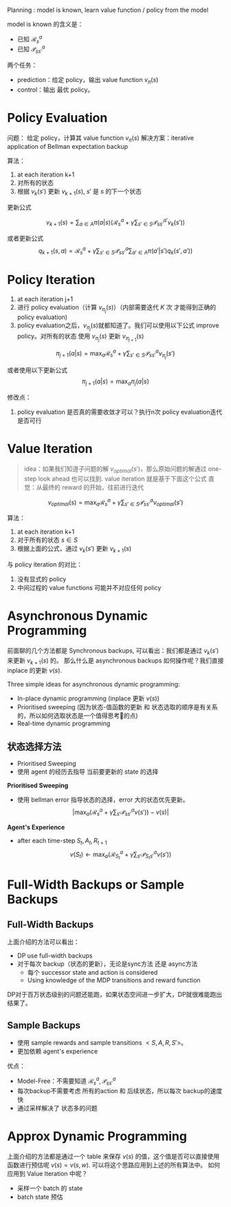 Planning : model is known, learn value function / policy from the model

model is known 的含义是：

* 已知 $\mathcal R_s^a$
* 已知 $\mathcal P_{ss'}^a$

两个任务：

* prediction：给定 policy，输出 value function $v_\pi(s)$
* control：输出 最优 policy。

# Policy Evaluation

问题： 给定 policy，计算其 value function $v_\pi(s)$
解决方案：iterative application of Bellman expectation backup

算法：
1. at each iteration k+1
2. 对所有的状态
3. 根据 $v_k(s')$ 更新 $v_{k+1}(s)$, $s'$ 是 $s$ 的下一个状态

更新公式

$$
v_{k+1}(s) = \sum_{a \in A}\pi(a|s) \Bigr(  \mathcal R_s^a + \gamma\sum_{s' \in S} \mathcal P_{ss'}^{a'}v_k(s') \Bigr)
$$
 
或者更新公式
$$
q_{k+1}(s,a)=\mathcal R_s^a+\gamma\sum_{s'\in S}\mathcal P_{ss'}^a\sum_{a'\in A}\pi(a'|s')q_{k}(s',a'))
$$

# Policy Iteration

1. at each iteration j+1
1. 进行 policy evaluation（计算 $v_{\pi_j}(s)$）（内部需要迭代 $K$ 次 才能得到正确的 policy evaluation)
2. policy evaluation之后，$v_{\pi_j}(s)$就都知道了。我们可以使用以下公式 improve policy。对所有的状态 使用 $v_{\pi_j}(s)$ 更新 $v_{\pi_{j+1}}(s)$

$$
\pi_{j+1}(a|s) = \max_a \mathcal R_s^a + \gamma\sum_{s'\in S}\mathcal P_{ss'}^a v_{\pi_{j}}(s')
$$
 
或者使用以下更新公式
$$
\pi_{j+1}(a|s) = \max_a \pi_j(a|s)
$$

修改点：
1. policy evaluation 是否真的需要收敛才可以？执行n次 policy evaluation迭代是否可行


# Value Iteration
> idea：如果我们知道子问题的解 $v_{optimal}(s')$，那么原始问题的解通过 one-step look ahead 也可以找到.
> value iteration 就是基于下面这个公式
> 直觉：从最终的 reward 的开始，往前进行迭代

$$
v_{optimal}(s) = \max_a \mathcal R_s^a + \gamma \sum_{s' \in S} \mathcal P_{ss'}^a v_{optimal}(s')
$$

算法：
1. at each iteration k+1
2. 对于所有的状态 $s\in S$
3. 根据上面的公式，通过 $v_{k}(s')$ 更新 $v_{k+1}(s)$

与 policy iteration 的对比：
1. 没有显式的 policy
2. 中间过程的 value functions 可能并不对应任何 policy

# Asynchronous Dynamic Programming
前面聊的几个方法都是 Synchronous backups, 可以看出：我们都是通过 $v_k(s')$ 来更新 $v_{k+1}(s)$ 的。
那么什么是 asynchronous backups 如何操作呢？我们直接 inplace 的更新 $v(s)$.

Three simple ideas for asynchronous dynamic programming:
* In-place dynamic programming (inplace 更新 $v(s)$)
* Prioritised sweeping (因为状态-值函数的更新 和 状态选取的顺序是有关系的，所以如何选取状态是一个值得思考🤔的点)
* Real-time dynamic programming

## 状态选择方法
* Prioritised Sweeping
* 使用 agent 的经历去指导 当前要更新的 state 的选择

**Prioritised Sweeping**
* 使用 bellman error 指导状态的选择，error 大的状态优先更新。
$$
\Bigr | \max_a \Bigr (\mathcal R_s^a + \gamma\sum_{s'}\mathcal P_{ss'}^av(s') \Bigr )-v(s) \Bigr |
$$

**Agent's Experience**
* after each time-step $S_t, A_t, R_{t+1}$
$$
v(S_t) \leftarrow \max_a \Bigr( \mathcal R_{S_t}^a + \gamma\sum_{s'}\mathcal P_{S_ts'}^a v(s') \Bigr)
$$

# Full-Width Backups or Sample Backups

## Full-Width Backups
上面介绍的方法可以看出：
* DP use full-width backups
* 对于每次 backup（状态的更新），无论是sync方法 还是 async方法
    * 每个 successor state and action is considered
    * Using knowledge of the MDP transitions and reward function

DP对于百万状态级别的问题还能跑，如果状态空间进一步扩大，DP就很难能跑出结果了。

## Sample Backups
* 使用 sample rewards and sample transitions $<S,A,R,S'>$。
* 更加依赖 agent's experience

优点：
* Model-Free：不需要知道 $\mathcal R_s^a, \mathcal P_{ss'}^a$
* 每次backup不需要考虑 所有的action 和 后续状态，所以每次 backup的速度快
* 通过采样解决了 状态多的问题

# Approx Dynamic Programming
上面介绍的方法都是通过一个 table 来保存 $v(s)$ 的值，这个值是否可以直接使用函数进行预估呢 $v(s) = v(s, w)$. 可以将这个思路应用到上述的所有算法中。
如何应用到 Value Iteration 中呢？

* 采样一个 batch 的 state
* batch state 预估
